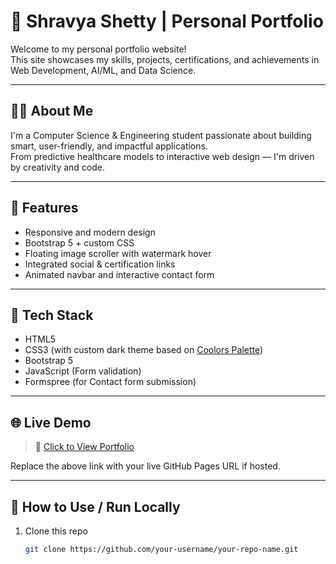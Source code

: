 
# 🌟 Shravya Shetty | Personal Portfolio

Welcome to my personal portfolio website!  
This site showcases my skills, projects, certifications, and achievements in Web Development, AI/ML, and Data Science.


---

## 🧑‍💻 About Me

I'm a Computer Science & Engineering student passionate about building smart, user-friendly, and impactful applications.  
From predictive healthcare models to interactive web design — I'm driven by creativity and code.

---

## 🚀 Features

- Responsive and modern design  
- Bootstrap 5 + custom CSS  
- Floating image scroller with watermark hover  
- Integrated social & certification links  
- Animated navbar and interactive contact form  

---

## 🎨 Tech Stack

- HTML5  
- CSS3 (with custom dark theme based on [Coolors Palette](https://coolors.co/palette/006466-065a60-0b525b-144552-1b3a4b-212f45-272640-312244-3e1f47-4d194d))  
- Bootstrap 5  
- JavaScript (Form validation)  
- Formspree (for Contact form submission)

---

## 🌐 Live Demo

> 🔗 [Click to View Portfolio](https://your-github-username.github.io/your-repo-name)

Replace the above link with your live GitHub Pages URL if hosted.

---

## 📂 How to Use / Run Locally

1. Clone this repo  
   ```bash
   git clone https://github.com/your-username/your-repo-name.git
